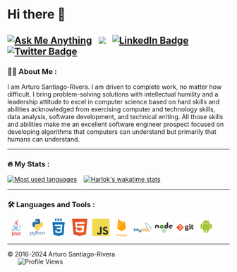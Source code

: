# Hi there 👋
[![Ask Me Anything](https://img.shields.io/badge/Ask_me!-anything-orange.svg?style=for-the-badge&logo=gmail)](mailto:asantiago@arsari.com "I can help you!")&nbsp;&nbsp;
<a id="top" href="https://www.arsari.us/blog" title="Posts about coding" target="_blank"><img src="https://img.shields.io/badge/Blog-arsari.us-green.svg?style=for-the-badge&logo=blogger" /></a>&nbsp;&nbsp;
<a href="https://www.linkedin.com/in/arturosantiago"><img src="https://img.shields.io/badge/LinkedIn-blue?style=for-the-badge&logo=linkedin&logoColor=white" alt="LinkedIn Badge"/></a>&nbsp;&nbsp;
<a href="https://twitter.com/arq_asr"><img src="https://img.shields.io/badge/Twitter-lightblue?style=for-the-badge&logo=twitter&logoColor=white" alt="Twitter Badge"/></a>
---

### 👨‍💻 About Me :

I am Arturo Santiago-Rivera. I am driven to complete work, no matter how difficult. I bring problem-solving solutions with intellectual humility and a leadership attitude to excel in computer science based on hard skills and abilities acknowledged from exercising computer and technology skills, data analysis, software development, and technical writing. All those skills and abilities make me an excellent software engineer prospect focused on developing algorithms that computers can understand but primarily that humans can understand.

---

### 🔥 My Stats :

[![Most used languages](https://github-readme-stats.vercel.app/api/top-langs/?username=arsari&theme=radical&layout=compact&langs_count=6&cache_seconds=1800)](https://github.com/arsari)&nbsp;&nbsp;&nbsp;&nbsp;[![Harlok's wakatime stats](https://github-readme-stats.vercel.app/api/wakatime?username=arsari&theme=radical&cache_seconds=1800)](https://github.com/arsari)

---

### 🛠️ Languages and Tools :

<div>
  <img src="https://github.com/devicons/devicon/blob/master/icons/java/java-original-wordmark.svg" title="Java" alt="Java" width="40" height="40"/>&nbsp;
  <img src="https://github.com/devicons/devicon/blob/master/icons/python/python-original-wordmark.svg" title="Python" alt="Python" width="40" height="40"/>&nbsp;
  <img src="https://github.com/devicons/devicon/blob/master/icons/css3/css3-plain-wordmark.svg"  title="CSS3" alt="CSS" width="40" height="40"/>&nbsp;
  <img src="https://github.com/devicons/devicon/blob/master/icons/html5/html5-original.svg" title="HTML5" alt="HTML" width="40" height="40"/>&nbsp;
  <img src="https://github.com/devicons/devicon/blob/master/icons/javascript/javascript-original.svg" title="JavaScript" alt="JavaScript" width="40" height="40"/>&nbsp;
  <img src="https://github.com/devicons/devicon/blob/master/icons/firebase/firebase-plain-wordmark.svg" title="Firebase" alt="Firebase" width="40" height="40"/>&nbsp;
  <img src="https://github.com/devicons/devicon/blob/master/icons/mysql/mysql-original-wordmark.svg" title="MySQL"  alt="MySQL" width="40" height="40"/>&nbsp;
  <img src="https://github.com/devicons/devicon/blob/master/icons/nodejs/nodejs-original-wordmark.svg" title="NodeJS" alt="NodeJS" width="40" height="40"/>&nbsp;
  <img src="https://github.com/devicons/devicon/blob/master/icons/git/git-original-wordmark.svg" title="Git" alt="Git" width="40" height="40"/>&nbsp;
  <img src="https://github.com/devicons/devicon/blob/master/icons/android/android-original-wordmark.svg" title="Android Studio" alt="Android Studio" width="40" height="40"/>
</div>

---
©️ 2016-2024 Arturo Santiago-Rivera<br>&nbsp;&nbsp;&nbsp;&nbsp;&nbsp;&nbsp;<img src="https://komarev.com/ghpvc/?username=arsari&style=flat-square&color=blue" alt="Profile Views"/>

